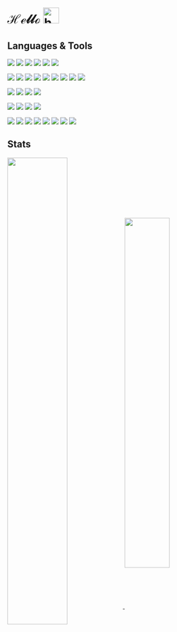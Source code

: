 # ℋℯ𝓁𝓁ℴ <img src="https://github.com/i7eo/pictures/blob/master/wave.gif" alt="hello-wave" width="36px" />
<!-- # ℋℯ𝓁𝓁ℴ <img src="https://moon-svg.minung.dev/moon.svg?theme=ray" alt="moon.svg" width="30px" /> ->

I'm [i7eo](https://github.com/i7eo). I'm a software engineer 👨‍💻 who is passionate about open source.

- 💼 I used to work in the cross-border e-commerce industry and currently committed to enterprise digital construction
- 🧑‍🤝‍🧑 The communities I'm involved in are `freeCodeCamp-XiAn`, `GDG-XiAn`
- 🔎 You can find me via [![Twitter](https://img.shields.io/badge/Twitter-1DA1F2?style=flat-square&logo=twitter&logoColor=white)](https://twitter.com/__i7eo) and [![Email](https://img.shields.io/badge/Gmail-D14836?style=flat-square&logo=gmail&logoColor=white)](mailto:admin@i7eo.com)
- 📒 My blog: https://i7eo.com

<!-- You are the ![visitors](https://visitor-badge.laobi.icu/badge?page_id=i7eo) guy to come here 🎉 ->
<!--![visitors](https://visitor-badge.laobi.icu/badge?page_id=yaronzz) -->
<!-- <img align="right" src="https://activity-graph.herokuapp.com/graph?username=i7eo&hide_title=true&theme=rogue" style="width: 45%" /> -->
<!-- <img src="https://github-readme-stats.vercel.app/api/top-langs/?username=i7eo&layout=compact&theme=nightowl" style="width: 60%" /> -->
<!--
<p align="center">
<img src="https://profile-counter.glitch.me/i7eo/count.svg" alt="Visiter count" />
</p>
<img align="left" src="https://github-readme-stats.vercel.app/api?username=i7eo&show_icons=true&theme=nightowl&hide_title=true" style="width: 52%" />
<img align="right" src="https://github-profile-trophy.vercel.app/?username=i7eo&column=4&margin-w=6&margin-h=6&theme=dracula" style="width: 35%" />
## Activity

<p justify-content="center">
 <img width="100%" src="https://activity-graph.herokuapp.com/graph?username=i7eo&theme=react-dark&custom_title=Contribution%20Graph">
</p>

- 📫 EMAIL: admin@i7eo.com
-->

## Languages & Tools

<p align="left">
  <img src="https://img.shields.io/badge/HTML5-E34F26?style=flat-square&logo=html5&logoColor=white" />
  <img src="https://img.shields.io/badge/Sass-CC6699?style=flat-square&logo=sass&logoColor=white" />
  <img src="https://img.shields.io/badge/JavaScript-F7DF1E?style=flat-square&logo=javascript&logoColor=white" />
  <img src="https://img.shields.io/badge/TypeScript-3178C6?style=flat-square&logo=typescript&logoColor=white" />
  <img src="https://img.shields.io/badge/Node.js-339933?style=flat-square&logo=nodedotjs&logoColor=white" />
  <img src="https://img.shields.io/badge/Java-ED8B00?style=flat-square&logo=java&logoColor=white" />
</p>

<p align="left">
  <img src="https://img.shields.io/badge/Vue.js-4FC08D?style=flat-square&logo=vuedotjs&logoColor=white" />
  <img src="https://img.shields.io/badge/Nuxt.js-00DC82?style=flat-square&logo=nuxtdotjs&logoColor=white" />
  <img src="https://img.shields.io/badge/React-61DAFB?style=flat-square&logo=react&logoColor=white" />
  <img src="https://img.shields.io/badge/React_Native-61DAFB?style=flat-square&logo=react&logoColor=white" />
  <img src="https://img.shields.io/badge/Next.js-000000?style=flat-square&logo=nextdotjs&logoColor=white" />
  <img src="https://img.shields.io/badge/WebComponents-29ABE2?style=flat-square&logo=webcomponentsdotorg&logoColor=white" />
  <img src="https://img.shields.io/badge/Nest.js-E0234E?style=flat-square&logo=nestjs&logoColor=white" />
  <img src="https://img.shields.io/badge/Vitest-6E9F18?style=flat-square&logo=vitest&logoColor=white" />
  <img src="https://img.shields.io/badge/Jest-C21325?style=flat-square&logo=jest&logoColor=white" />
</p>

<p align="left">
  <img src="https://img.shields.io/badge/MongoDB-47A248?style=flat-square&logo=mongodb&logoColor=white" />
  <img src="https://img.shields.io/badge/Redis-DC382D?style=flat-square&logo=redis&logoColor=white" />
  <img src="https://img.shields.io/badge/Amazon_AWS-232F3E?style=flat-square&logo=amazon-aws&logoColor=white" />
  <img src="https://img.shields.io/badge/MySQL-4479A1?style=flat-square&logo=mysql&logoColor=white" />
</p>

<p align="left">
  <img src="https://img.shields.io/badge/Vite-646CFF?style=flat-square&logo=vite&logoColor=white" />
  <img src="https://img.shields.io/badge/ESBuild-FFCF00?style=flat-square&logo=esbuild&logoColor=white" />
  <img src="https://img.shields.io/badge/Webpack-8DD6F9?style=flat-square&logo=webpack&logoColor=white" />
  <img src="https://img.shields.io/badge/Gulp-CF4647?style=flat-square&logo=gulp&logoColor=white" />
</p>
 
<p align="left">
  <img src="https://img.shields.io/badge/Shopify-7AB55C?style=flat-square&logo=Shopify&logoColor=white" />
  <img src="https://img.shields.io/badge/Cloudflare-000000?style=flat-square&logo=cloudflare&logoColor=white" />
  <img src="https://img.shields.io/badge/Vercel-F38020?style=flat-square&logo=vercel&logoColor=white" />
  <img src="https://img.shields.io/badge/GitHub_Actions-2088FF?style=flat-square&logo=github-actions&logoColor=white" />
  <img src="https://img.shields.io/badge/GitHub_Pages-222222?style=flat-square&logo=github-pages&logoColor=white" />
  <img src="https://img.shields.io/badge/Pnpm-F69220?style=flat-square&logo=pnpm&logoColor=white" />
  <img src="https://img.shields.io/badge/Notion-000000?style=flat-square&logo=notion&logoColor=white" />
  <img src="https://img.shields.io/badge/VSCode-007ACC?style=flat-square&logo=visual%20studio%20code&logoColor=white" />
</p>

## Stats

<a href="https://github.com/i7eo">
  <img align="center" width="52%" src="https://github-readme-stats.vercel.app/api?username=i7eo&theme=nightowl&show_icons=true&hide_border=true&include_all_commits=true&count_private=true&hide_title=true" />
</a>

<a href="https://github.com/i7eo">
  <img align="center" width="45%" src="https://github-readme-streak-stats.herokuapp.com/?user=i7eo&theme=nightowl&hide_border=true&include_all_commits=true&count_private=true" />
</a>



